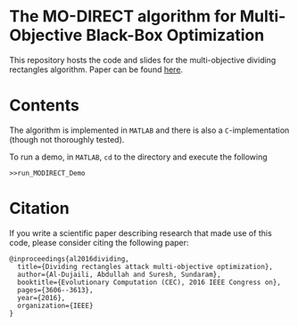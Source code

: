 # The MO-DIRECT algorithm for Multi-Objective Black-Box Optimization

This repository hosts the code and slides for the multi-objective dividing rectangles algorithm. Paper can be found [here](http://atmri.ntu.edu.sg/Publications/Documents/Cognitive_team_theoretic/5%20Dividing%20Rectangles%20Attack%20Multi-Objective%20Optimization.pdf).


# Contents

The algorithm is implemented in `MATLAB` and there is also a `C`-implementation (though not thoroughly tested).


To run a demo, in `MATLAB`, `cd` to the directory and execute the following
```
>>run_MODIRECT_Demo
```


# Citation

If you write a scientific paper describing research that made use of this code, please consider citing the following paper:
```
@inproceedings{al2016dividing,
  title={Dividing rectangles attack multi-objective optimization},
  author={Al-Dujaili, Abdullah and Suresh, Sundaram},
  booktitle={Evolutionary Computation (CEC), 2016 IEEE Congress on},
  pages={3606--3613},
  year={2016},
  organization={IEEE}
}
```
